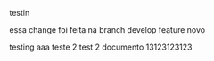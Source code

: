 testin

essa change foi feita na branch develop feature novo 

testing
aaa teste 2 test 2 documento 13123123123
